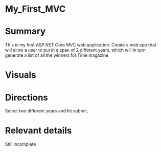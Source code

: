 # My_First_MVC
# Summary
This is my first ASP.NET Core MVC web application. Create a web app that will allow a user to put in a span of 2 different years, which will in turn generate a list of all the winners fot Time magazine.


# Visuals

# Directions
Select two different years and hit submit.

# Relevant details
Still incomplete